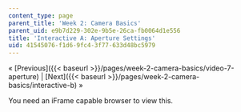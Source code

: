 ```yaml
---
content_type: page
parent_title: 'Week 2: Camera Basics'
parent_uid: e9b7d229-302e-9b5e-26ca-fb0064d1e556
title: 'Interactive A: Aperture Settings'
uid: 41545076-f1d6-9fc4-3f77-633d48bc5979
---
```


« [Previous]({{< baseurl >}}/pages/week-2-camera-basics/video-7-aperture) | [Next]({{< baseurl >}}/pages/week-2-camera-basics/interactive-b) »

You need an iFrame capable browser to view this.